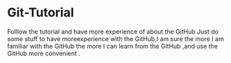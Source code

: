 # Git-Tutorial
Folllow the tutorial and have more experience of about the GitHub
Just do some stuff to have moreexperience with the GitHub,I am sure the more I am familiar with the GitHub the more I can learn 
from the GitHub ,and use the GitHub more convenient .
